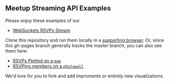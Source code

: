 Meetup Streaming API Examples
-----------------------------

Please enjoy these examples of our

* [WebSockets RSVPs Stream](http://www.meetup.com/meetup_api/docs/stream/2/rsvps/#websockets)

Clone this repository and run them locally in a [supporting browser](http://en.wikipedia.org/wiki/WebSockets#Browsers_supporting_WebSocket). Or, since this gh-pages branch generally tracks the master branch, you can also see them here:

* [RSVPs Plotted on a `map`](http://meetup.github.com/stream/map/)
* [RSVPing members on a `photowall`](http://meetup.github.com/stream/photowall/)

We'd love for you to fork and add improments or entirely new visualizations.
